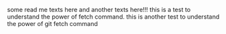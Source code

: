 some read me texts here and another texts here!!! 
this is a test to understand the power of fetch command.
this is another test to understand the power of git fetch command